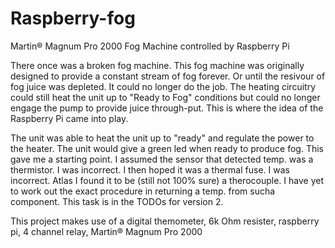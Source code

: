 # Raspberry-fog
Martin® Magnum Pro 2000 Fog Machine controlled by Raspberry Pi

There once was a broken fog machine. This fog machine was originally designed to provide a constant stream of fog forever. Or until the resivour of fog juice was depleted. It could no longer do the job. The heating circuitry could still heat the unit up to "Ready to Fog" conditions but could no longer engage the pump to provide juice through-put. This is where the idea of the Raspberry Pi came into play.

The unit was able to heat the unit up to "ready" and regulate the power to the heater. The unit would give a green led when ready to produce fog. This gave me a starting point. I assumed the sensor that detected temp. was a thermistor. I was incorrect. I then hoped it was a thermal fuse. I was incorrect. Atlas I found it to be (still not 100% sure) a therocouple. I have yet to work out the exact procedure in returning a temp. from sucha component. This task is in the TODOs for version 2.

This project makes use of a digital themometer, 6k Ohm resister, raspberry pi, 4 channel relay, Martin® Magnum Pro 2000
